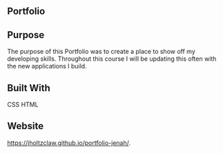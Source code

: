 ## Portfolio

## Purpose
The purpose of this Portfolio was to create a place to show off my developing skills.  Throughout this course I will be updating this often with the new applications I build. 

## Built With
 CSS
 HTML

 ## Website
 https://jholtzclaw.github.io/portfolio-jenah/.

 
 